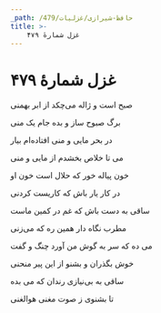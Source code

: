 ```yaml
---
_path: /حافظ-شیرازی/غزلیات/479
title: >-
    غزل شمارهٔ ۴۷۹
---
```

# غزل شمارهٔ ۴۷۹

<div class="b" id="bn1"><div class="m1"><p>صبح است و ژاله می‌چکد از ابر بهمنی</p></div>
<div class="m2"><p>برگ صبوح ساز و بده جام یک منی</p></div></div>
<div class="b" id="bn2"><div class="m1"><p>در بحر مایی و منی افتاده‌ام بیار</p></div>
<div class="m2"><p>می تا خلاص بخشدم از مایی و منی</p></div></div>
<div class="b" id="bn3"><div class="m1"><p>خون پیاله خور که حلال است خون او</p></div>
<div class="m2"><p>در کار یار باش که کاریست کردنی</p></div></div>
<div class="b" id="bn4"><div class="m1"><p>ساقی به دست باش که غم در کمین ماست</p></div>
<div class="m2"><p>مطرب نگاه دار همین ره که می‌زنی</p></div></div>
<div class="b" id="bn5"><div class="m1"><p>می ده که سر به گوش من آورد چنگ و گفت</p></div>
<div class="m2"><p>خوش بگذران و بشنو از این پیر منحنی</p></div></div>
<div class="b" id="bn6"><div class="m1"><p>ساقی به بی‌نیازی رندان که می بده</p></div>
<div class="m2"><p>تا بشنوی ز صوت مغنی هوالغنی</p></div></div>
